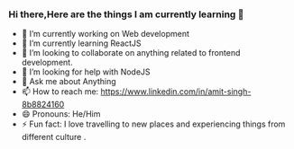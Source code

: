 ### Hi there,Here are the things I am currently learning 👋



- 🔭 I’m currently working on Web development
- 🌱 I’m currently learning ReactJS
- 👯 I’m looking to collaborate on anything related to frontend development.
- 🤔 I’m looking for help with NodeJS
- 💬 Ask me about Anything
- 📫 How to reach me: https://www.linkedin.com/in/amit-singh-8b8824160
- 😄 Pronouns: He/Him
- ⚡ Fun fact: I love travelling to new places and experiencing things from different culture .
